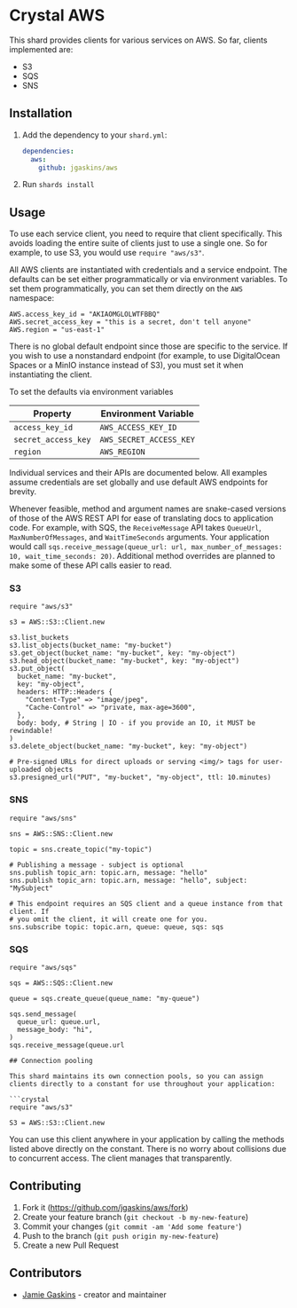 # Crystal AWS

This shard provides clients for various services on AWS. So far, clients implemented are:

- S3
- SQS
- SNS

## Installation

1. Add the dependency to your `shard.yml`:

   ```yaml
   dependencies:
     aws:
       github: jgaskins/aws
   ```

2. Run `shards install`

## Usage

To use each service client, you need to require that client specifically. This avoids loading the entire suite of clients just to use a single one. So for example, to use S3, you would use `require "aws/s3"`.

All AWS clients are instantiated with credentials and a service endpoint. The defaults can be set either programmatically or via environment variables. To set them programmatically, you can set them directly on the `AWS` namespace:

```crystal
AWS.access_key_id = "AKIAOMGLOLWTFBBQ"
AWS.secret_access_key = "this is a secret, don't tell anyone"
AWS.region = "us-east-1"
```

There is no global default endpoint since those are specific to the service. If you wish to use a nonstandard endpoint (for example, to use DigitalOcean Spaces or a MinIO instance instead of S3), you must set it when instantiating the client.

To set the defaults via environment variables

| Property | Environment Variable |
|-|-|
| `access_key_id` | `AWS_ACCESS_KEY_ID` |
| `secret_access_key` | `AWS_SECRET_ACCESS_KEY` |
| `region` | `AWS_REGION` |

Individual services and their APIs are documented below. All examples assume credentials are set globally and use default AWS endpoints for brevity.

Whenever feasible, method and argument names are snake-cased versions of those of the AWS REST API for ease of translating docs to application code. For example, with SQS, the `ReceiveMessage` API takes `QueueUrl`, `MaxNumberOfMessages`, and `WaitTimeSeconds` arguments. Your application would call `sqs.receive_message(queue_url: url, max_number_of_messages: 10, wait_time_seconds: 20)`. Additional method overrides are planned to make some of these API calls easier to read.

### S3

```crystal
require "aws/s3"

s3 = AWS::S3::Client.new

s3.list_buckets
s3.list_objects(bucket_name: "my-bucket")
s3.get_object(bucket_name: "my-bucket", key: "my-object")
s3.head_object(bucket_name: "my-bucket", key: "my-object")
s3.put_object(
  bucket_name: "my-bucket",
  key: "my-object",
  headers: HTTP::Headers {
    "Content-Type" => "image/jpeg",
    "Cache-Control" => "private, max-age=3600",
  },
  body: body, # String | IO - if you provide an IO, it MUST be rewindable!
)
s3.delete_object(bucket_name: "my-bucket", key: "my-object")

# Pre-signed URLs for direct uploads or serving <img/> tags for user-uploaded objects
s3.presigned_url("PUT", "my-bucket", "my-object", ttl: 10.minutes)
```

### SNS

```crystal
require "aws/sns"

sns = AWS::SNS::Client.new

topic = sns.create_topic("my-topic")

# Publishing a message - subject is optional
sns.publish topic_arn: topic.arn, message: "hello"
sns.publish topic_arn: topic.arn, message: "hello", subject: "MySubject"

# This endpoint requires an SQS client and a queue instance from that client. If
# you omit the client, it will create one for you.
sns.subscribe topic: topic.arn, queue: queue, sqs: sqs
```

### SQS

```crystal
require "aws/sqs"

sqs = AWS::SQS::Client.new

queue = sqs.create_queue(queue_name: "my-queue")

sqs.send_message(
  queue_url: queue.url,
  message_body: "hi",
)
sqs.receive_message(queue.url

## Connection pooling

This shard maintains its own connection pools, so you can assign clients directly to a constant for use throughout your application:

```crystal
require "aws/s3"

S3 = AWS::S3::Client.new
```

You can use this client anywhere in your application by calling the methods listed above directly on the constant. There is no worry about collisions due to concurrent access. The client manages that transparently.

## Contributing

1. Fork it (<https://github.com/jgaskins/aws/fork>)
2. Create your feature branch (`git checkout -b my-new-feature`)
3. Commit your changes (`git commit -am 'Add some feature'`)
4. Push to the branch (`git push origin my-new-feature`)
5. Create a new Pull Request

## Contributors

- [Jamie Gaskins](https://github.com/jgaskins) - creator and maintainer
